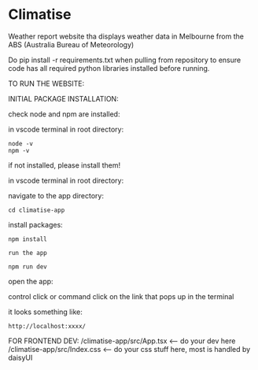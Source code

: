 # Climatise
Weather report website tha displays weather data in Melbourne from the ABS (Australia Bureau of Meteorology)

Do pip install -r requirements.txt when pulling from repository to ensure code has all required python libraries installed before running.

TO RUN THE WEBSITE:

INITIAL PACKAGE INSTALLATION:

check node and npm are installed:

in vscode terminal in root directory:

```
node -v
npm -v
```

if not installed, please install them!

in vscode terminal in root directory:

navigate to the app directory:
```
cd climatise-app
```

install packages:
```
npm install
```

    run the app

```
npm run dev
```

open the app:

control click or command click on the link that pops up in the terminal

it looks something like:
```
http://localhost:xxxx/
```

FOR FRONTEND DEV:
/climatise-app/src/App.tsx      <--     do your dev here
/climatise-app/src/Index.css    <--     do your css stuff here, most is handled by daisyUI 
